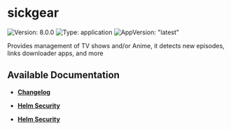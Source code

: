 # sickgear

![Version: 8.0.0](https://img.shields.io/badge/Version-8.0.0-informational?style=flat-square) ![Type: application](https://img.shields.io/badge/Type-application-informational?style=flat-square) ![AppVersion: "latest"](https://img.shields.io/badge/AppVersion-"latest"-informational?style=flat-square)

Provides management of TV shows and/or Anime, it detects new episodes, links downloader apps, and more

## Available Documentation

- [**Changelog**](CHANGELOG)

- [**Helm Security**](container-security)

- [**Helm Security**](helm-security)

